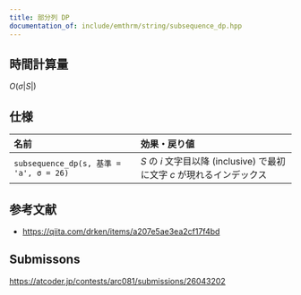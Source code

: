 ```yaml
---
title: 部分列 DP
documentation_of: include/emthrm/string/subsequence_dp.hpp
---
```



## 時間計算量

$O(\sigma \lvert S \rvert)$


## 仕様

|名前|効果・戻り値|
|:--|:--|
|`subsequence_dp(s, 基準 = 'a', σ = 26)`|$S$ の $i$ 文字目以降 (inclusive) で最初に文字 $c$ が現れるインデックス|


## 参考文献

- https://qiita.com/drken/items/a207e5ae3ea2cf17f4bd


## Submissons

https://atcoder.jp/contests/arc081/submissions/26043202
